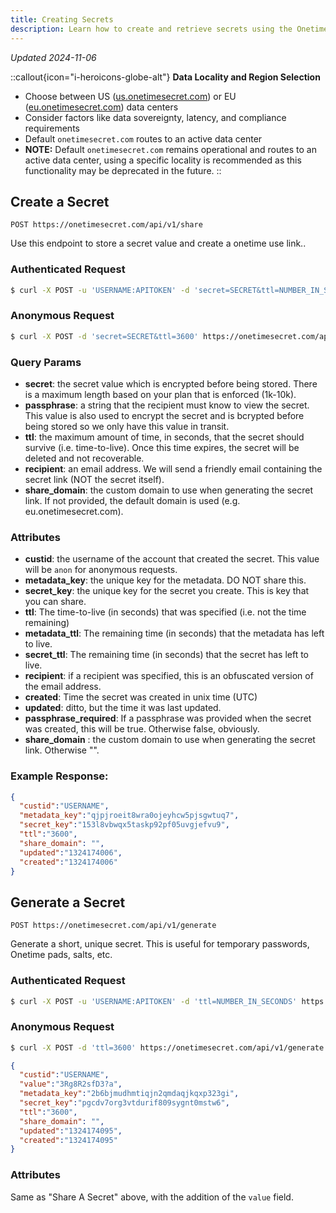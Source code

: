 ```yaml
---
title: Creating Secrets
description: Learn how to create and retrieve secrets using the Onetime Secret REST API, with support for both authenticated and anonymous usage.
---
```


_Updated 2024-11-06_

::callout{icon="i-heroicons-globe-alt"}
**Data Locality and Region Selection**
- Choose between US ([us.onetimesecret.com](https://us.onetimesecret.com/)) or EU ([eu.onetimesecret.com](https://eu.onetimesecret.com/)) data centers
- Consider factors like data sovereignty, latency, and compliance requirements
- Default `onetimesecret.com` routes to an active data center
- **NOTE:** Default `onetimesecret.com` remains operational and routes to an active data center, using a specific locality is recommended as this functionality may be deprecated in the future.
::


## Create a Secret

`POST https://onetimesecret.com/api/v1/share`

Use this endpoint to store a secret value and create a onetime use link..


### Authenticated Request

```bash
$ curl -X POST -u 'USERNAME:APITOKEN' -d 'secret=SECRET&ttl=NUMBER_IN_SECONDS' https://onetimesecret.com/api/v1/share
```

### Anonymous Request

```bash
$ curl -X POST -d 'secret=SECRET&ttl=3600' https://onetimesecret.com/api/v1/share
```

### Query Params

- **secret**: the secret value which is encrypted before being stored. There is a maximum length based on your plan that is enforced (1k-10k).
- **passphrase**: a string that the recipient must know to view the secret. This value is also used to encrypt the secret and is bcrypted before being stored so we only have this value in transit.
- **ttl**: the maximum amount of time, in seconds, that the secret should survive (i.e. time-to-live). Once this time expires, the secret will be deleted and not recoverable.
- **recipient**: an email address. We will send a friendly email containing the secret link (NOT the secret itself).
- **share_domain**: the custom domain to use when generating the secret link. If not provided, the default domain is used (e.g. eu.onetimesecret.com).

### Attributes

- **custid**: the username of the account that created the secret. This value will be `anon` for anonymous requests.
- **metadata\_key**: the unique key for the metadata. DO NOT share this.
- **secret\_key**: the unique key for the secret you create. This is key that you can share.
- **ttl**: The time-to-live (in seconds) that was specified (i.e. not the time remaining)
- **metadata\_ttl**: The remaining time (in seconds) that the metadata has left to live.
- **secret\_ttl**: The remaining time (in seconds) that the secret has left to live.
- **recipient**: if a recipient was specified, this is an obfuscated version of the email address.
- **created**: Time the secret was created in unix time (UTC)
- **updated**: ditto, but the time it was last updated.
- **passphrase\_required**: If a passphrase was provided when the secret was created, this will be true. Otherwise false, obviously.
- **share_domain** : the custom domain to use when generating the secret link. Otherwise "".


### Example Response:

```json
{
  "custid":"USERNAME",
  "metadata_key":"qjpjroeit8wra0ojeyhcw5pjsgwtuq7",
  "secret_key":"153l8vbwqx5taskp92pf05uvgjefvu9",
  "ttl":"3600",
  "share_domain": "",
  "updated":"1324174006",
  "created":"1324174006"
}
```

## Generate a Secret

`POST https://onetimesecret.com/api/v1/generate`

Generate a short, unique secret. This is useful for temporary passwords, Onetime pads, salts, etc.

### Authenticated Request

```bash
$ curl -X POST -u 'USERNAME:APITOKEN' -d 'ttl=NUMBER_IN_SECONDS' https://onetimesecret.com/api/v1/generate
```

### Anonymous Request

```bash
$ curl -X POST -d 'ttl=3600' https://onetimesecret.com/api/v1/generate
```


```json
{
  "custid":"USERNAME",
  "value":"3Rg8R2sfD3?a",
  "metadata_key":"2b6bjmudhmtiqjn2qmdaqjkqxp323gi",
  "secret_key":"pgcdv7org3vtdurif809sygnt0mstw6",
  "ttl":"3600",
  "share_domain": "",
  "updated":"1324174095",
  "created":"1324174095"
}
```

### Attributes

Same as "Share A Secret" above, with the addition of the `value` field.
